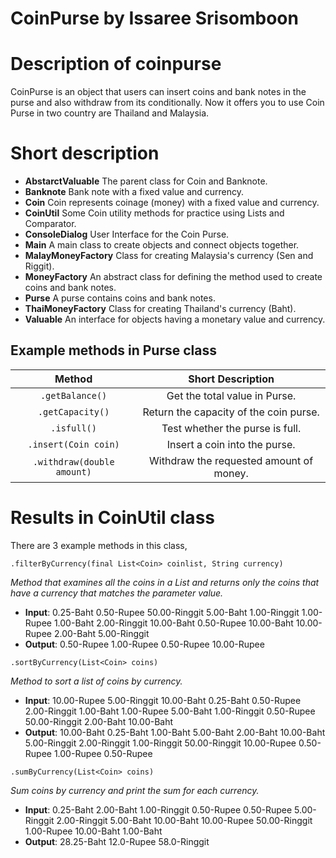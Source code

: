 # CoinPurse by Issaree Srisomboon
# Description of coinpurse
CoinPurse is an object that users can insert coins and bank notes in the purse and also withdraw from its conditionally.
Now it offers you to use Coin Purse in two country are Thailand and Malaysia.
# Short description 
- **AbstarctValuable** The parent class for Coin and Banknote.
- **Banknote** Bank note with a fixed value and currency.
- **Coin** Coin represents coinage (money) with a fixed value and currency.
- **CoinUtil** Some Coin utility methods for practice using Lists and Comparator.
- **ConsoleDialog** User Interface for the Coin Purse. 
- **Main**  A main class to create objects and connect objects together.
- **MalayMoneyFactory** Class for creating Malaysia's currency (Sen and Riggit).
- **MoneyFactory** An abstract class for defining the method used to create coins and bank notes.
- **Purse**  A purse contains coins and bank notes.
- **ThaiMoneyFactory** Class for creating Thailand's currency (Baht).
- **Valuable** An interface for objects having a monetary value and currency.

## Example methods in Purse class
| Method | Short Description |
| :----------------------: | :-----------------:
| `.getBalance()`            |  Get the total value in Purse.
| `.getCapacity()`           | Return the capacity of the coin purse.
| `.isfull()`                | Test whether the purse is full.
| `.insert(Coin coin)`       |  Insert a coin into the purse.
| `.withdraw(double amount)` | Withdraw the requested amount of money.
# Results in CoinUtil class
There are 3 example methods in this class,

`.filterByCurrency(final List<Coin> coinlist, String currency)`

*Method that examines all the coins in a List and returns only the coins that have a currency that matches the parameter value.*
- **Input**: 0.25-Baht 0.50-Rupee 50.00-Ringgit 5.00-Baht 1.00-Ringgit 1.00-Rupee 1.00-Baht 2.00-Ringgit 10.00-Baht 0.50-Rupee 10.00-Baht 10.00-Rupee 2.00-Baht 5.00-Ringgit
- **Output**: 0.50-Rupee 1.00-Rupee 0.50-Rupee 10.00-Rupee 

`.sortByCurrency(List<Coin> coins)`

*Method to sort a list of coins by currency.*
- **Input**: 10.00-Rupee 5.00-Ringgit 10.00-Baht 0.25-Baht 0.50-Rupee 2.00-Ringgit 1.00-Baht 1.00-Rupee 5.00-Baht 1.00-Ringgit 0.50-Rupee 50.00-Ringgit 2.00-Baht 10.00-Baht
- **Output**: 10.00-Baht 0.25-Baht 1.00-Baht 5.00-Baht 2.00-Baht 10.00-Baht 5.00-Ringgit 2.00-Ringgit 1.00-Ringgit 50.00-Ringgit 10.00-Rupee 0.50-Rupee 1.00-Rupee 0.50-Rupee

`.sumByCurrency(List<Coin> coins)`

*Sum coins by currency and print the sum for each currency.*
- **Input**: 0.25-Baht 2.00-Baht 1.00-Ringgit 0.50-Rupee 0.50-Rupee 5.00-Ringgit 2.00-Ringgit 5.00-Baht 10.00-Baht 10.00-Rupee 50.00-Ringgit 1.00-Rupee 10.00-Baht 1.00-Baht
- **Output**: 28.25-Baht 12.0-Rupee 58.0-Ringgit

